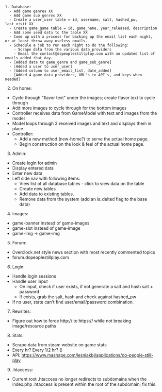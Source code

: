 ```
1. Database:
  - Add game genres XX
  - Add game sub genres XX
  - Create a user_user table = id, username, salt, hashed_pw, last_visit XX
  - Create game_game table = id, game_name, year_released, description
  - Add some seed data to the table XX
  - Come up with a process for backing up the email list each night, or at least throw away useless emails.
  - Schedule a job to run each night to do the following:
    - Scrape data from the various data_providers
    - Email the contact@dopeoplestillplay.com with an updated list of emails added that day.
  - [Added data to game_genre and game_sub_genre]
  - [Added a user to user_user]
  - [Added column to user_email_list, date_added]
  - [Added 4 game data providers, URL's to API's, and keys when needed]
```

2. On home:
  - Cycle through "flavor text" under the images; create flavor text to cycle through
  - Add more images to cycle through for the bottom images
  - Controller receives data from GameModel with text and images from the model
  - Model loops through 3 received images and text and displays them in place
  - Controller:
    - Add a new method (new-home?) to serve the actual home page.
    - Begin construction on the look & feel of the actual home page.

3. Admin:
  - Create login for admin
  - Display entered data
  - Enter new data
  - Left side nav with following items:
    - View list of all database tables - click to view data on the table
    - Create new tables
    - Add data to existing tables. 
    - Remove data from the system (add an is_delted flag to the base data)
	
4. Images:
  - game-banner instead of game-images
  - game-slot instead of game-image
  - game-img -> game-img
	
5. Forum:
  - Overclock.net style news section with most recently commented topics
  - forum.dopeoplestillplay.com
	
6. Login:
  - Handle login sessions
  - Handle user input
    - On input, check if user exists, if not generate a salt and hash salt + password
    - If exists, grab the salt, hash and check against hashed_pw
  - If no user, state can't find user/email/password combination.
	
7. Rewrites:
  - Figure out how to force http:// to https:// while not breaking image/resource paths
	
8. Stats:
  - Scrape data from steam website on game stats
  - Every hr? Every 1/2 hr? ()
  - API: https://www.mashape.com/lesniakbj/applications/do-people-still-play
	
9. .htaccess:
  - Current root .htaccess no longer redirects to subdomains when the index.php .htaccess is present within the root of the subdomain; fix this.
	  
	
